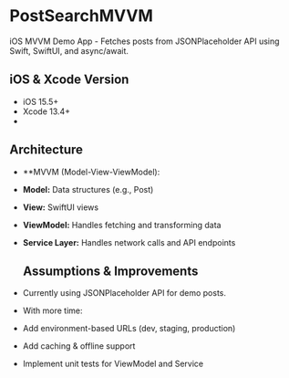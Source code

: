 # PostSearchMVVM
iOS MVVM Demo App - Fetches posts from JSONPlaceholder API using Swift, SwiftUI, and async/await.

## iOS & Xcode Version
- iOS 15.5+
- Xcode 13.4+
- 
## Architecture
- **MVVM (Model-View-ViewModel):
- **Model:** Data structures (e.g., Post)
- **View:** SwiftUI views
- **ViewModel:** Handles fetching and transforming data
- **Service Layer:** Handles network calls and API endpoints

  ## Assumptions & Improvements
- Currently using JSONPlaceholder API for demo posts.
- With more time:
- Add environment-based URLs (dev, staging, production)
- Add caching & offline support
- Implement unit tests for ViewModel and Service
